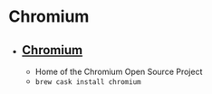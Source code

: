 # Chromium
- [Chromium](https://www.chromium.org/Home)
  - 
  - Home of the Chromium Open Source Project
  - `brew cask install chromium`
